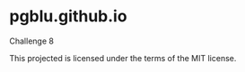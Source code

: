 pgblu.github.io
===============

Challenge 8

This projected is licensed under the terms of the MIT license.
